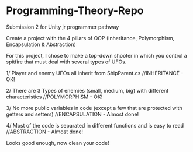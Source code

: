 # Programming-Theory-Repo
Submission 2 for Unity jr programmer pathway

Create a project with the 4 pillars of OOP (Inheritance, Polymorphism, Encapsulation & Abstraction)

For this project, I chose to make a top-down shooter in which you control a spitfire that must deal with several types of UFOs.

1/ Player and enemy UFOs all inherit from ShipParent.cs //INHERITANCE - OK!

2/ There are 3 Types of enemies (small, medium, big) with different characteristics //POLYMORPHISM - OK!

3/ No more public variables in code (except a few that are protected with getters and setters) //ENCAPSULATION - Almost done!

4/ Most of the code is separated in different functions and is easy to read //ABSTRACTION - Almost done!


Looks good enough, now clean your code!
